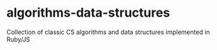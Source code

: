 # algorithms-data-structures
Collection of classic CS algorithms and data structures implemented in Ruby/JS
